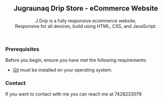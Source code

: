 <div align="center">
  
  
  <br />
  <br />

  <h2 align="center">Jugraunaq Drip Store - eCommerce Website</h2>

  J Drip is a fully responsive ecommerce website, <br />Responsive for all devices, build using HTML, CSS, and JavaScript.

  

</div>

<br />



### Prerequisites

Before you begin, ensure you have met the following requirements:

* [Git](https://git-scm.com/downloads "Download Git") must be installed on your operating system.


### Contact

If you want to contact with me you can reach me at 7428233079


